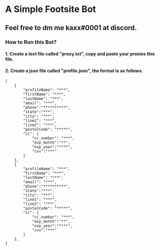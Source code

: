 # A Simple Footsite Bot 

## Feel free to dm me kaxx#0001 at discord.

### How to Run this Bot?

#### 1. Create a text file called "proxy.txt", copy and paste your proxies this file.

#### 2. Create a json file called "profile.json", the format is as follows.

```
[
    {
        "profileName": "***",
        "firstName": "***",
        "lastName": "***",
        "email": "***",
        "phone":"**********",
        "state":"***",
        "city": "***",
        "line1": "***",
        "line2": "***",
        "postalCode": "*****",
        "cc": {
            "cc_number": "***",
            "exp_month":"**",
            "exp_year":"****",
            "cvv":"***"
        }
    },
    {
        "profileName": "***",
        "firstName": "***",
        "lastName": "***",
        "email": "***",
        "phone":"**********",
        "state":"***",
        "city": "***",
        "line1": "***",
        "line2": "***",
        "postalCode": "*****",
        "cc": {
            "cc_number": "***",
            "exp_month":"**",
            "exp_year":"****",
            "cvv":"***"
        }
    },
]
```